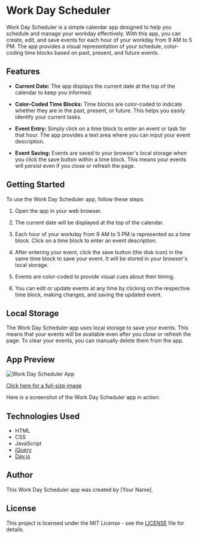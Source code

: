 # Work Day Scheduler

Work Day Scheduler is a simple calendar app designed to help you schedule and manage your workday effectively. With this app, you can create, edit, and save events for each hour of your workday from 9 AM to 5 PM. The app provides a visual representation of your schedule, color-coding time blocks based on past, present, and future events.

## Features

- **Current Date:** The app displays the current date at the top of the calendar to keep you informed.

- **Color-Coded Time Blocks:** Time blocks are color-coded to indicate whether they are in the past, present, or future. This helps you easily identify your current tasks.

- **Event Entry:** Simply click on a time block to enter an event or task for that hour. The app provides a text area where you can input your event description.

- **Event Saving:** Events are saved to your browser's local storage when you click the save button within a time block. This means your events will persist even if you close or refresh the page.

## Getting Started

To use the Work Day Scheduler app, follow these steps:

1. Open the app in your web browser.

2. The current date will be displayed at the top of the calendar.

3. Each hour of your workday from 9 AM to 5 PM is represented as a time block. Click on a time block to enter an event description.

4. After entering your event, click the save button (the disk icon) in the same time block to save your event. It will be stored in your browser's local storage.

5. Events are color-coded to provide visual cues about their timing.

6. You can edit or update events at any time by clicking on the respective time block, making changes, and saving the updated event.

## Local Storage

The Work Day Scheduler app uses local storage to save your events. This means that your events will be available even after you close or refresh the page. To clear your events, you can manually delete them from the app.

## App Preview

![Work Day Scheduler App](/pictures/screenshot.png)

[Click here for a full-size image](/pictures/screenshot.png)

Here is a screenshot of the Work Day Scheduler app in action:

## Technologies Used

- HTML
- CSS
- JavaScript
- [jQuery](https://jquery.com/)
- [Day.js](https://day.js.org/)

## Author

This Work Day Scheduler app was created by [Your Name].

## License

This project is licensed under the MIT License - see the [LICENSE](LICENSE) file for details.
